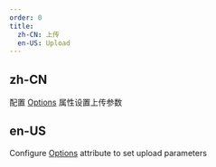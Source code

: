 ```yaml
---
order: 0
title:
  zh-CN: 上传
  en-US: Upload
---
```


## zh-CN

配置 [Options](https://ld246.com/article/1549638745630#options) 属性设置上传参数

## en-US

Configure [Options](https://ld246.com/article/1549638745630#options) attribute to set upload parameters
